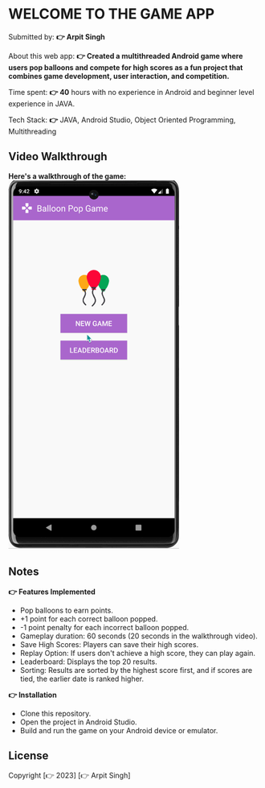 # WELCOME TO THE GAME APP

Submitted by: **👉 Arpit Singh**

About this web app: **👉 Created a multithreaded Android game where users pop balloons and compete for high scores as a fun project that combines game development, user interaction, and competition.**

Time spent: **👉 40** hours with no experience in Android and beginner level experience in JAVA.

Tech Stack: **👉** JAVA, Android Studio, Object Oriented Programming, Multithreading

## Video Walkthrough

**Here's a walkthrough of the game:**
<img src='https://github.com/singharpt/the-game-app-in-android/blob/main/android-game-gif.gif' title='Android Game Walkthrough' width='' alt='Video Walkthrough' />

## Notes

 **👉 Features Implemented**
 
- Pop balloons to earn points.
- +1 point for each correct balloon popped.
- -1 point penalty for each incorrect balloon popped.
- Gameplay duration: 60 seconds (20 seconds in the walkthrough video).
- Save High Scores: Players can save their high scores.
- Replay Option: If users don't achieve a high score, they can play again.
- Leaderboard: Displays the top 20 results.
- Sorting: Results are sorted by the highest score first, and if scores are tied, the earlier date is ranked higher.

**👉 Installation**

- Clone this repository.
- Open the project in Android Studio.
- Build and run the game on your Android device or emulator.

## License

Copyright [👉 2023] [👉 Arpit Singh]
